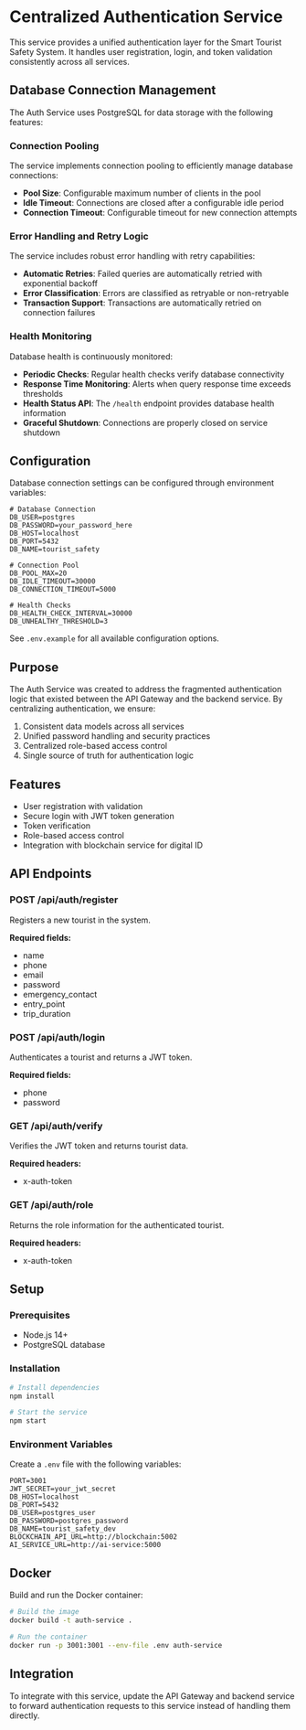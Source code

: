# Centralized Authentication Service

This service provides a unified authentication layer for the Smart Tourist Safety System. It handles user registration, login, and token validation consistently across all services.

## Database Connection Management

The Auth Service uses PostgreSQL for data storage with the following features:

### Connection Pooling

The service implements connection pooling to efficiently manage database connections:

- **Pool Size**: Configurable maximum number of clients in the pool
- **Idle Timeout**: Connections are closed after a configurable idle period
- **Connection Timeout**: Configurable timeout for new connection attempts

### Error Handling and Retry Logic

The service includes robust error handling with retry capabilities:

- **Automatic Retries**: Failed queries are automatically retried with exponential backoff
- **Error Classification**: Errors are classified as retryable or non-retryable
- **Transaction Support**: Transactions are automatically retried on connection failures

### Health Monitoring

Database health is continuously monitored:

- **Periodic Checks**: Regular health checks verify database connectivity
- **Response Time Monitoring**: Alerts when query response time exceeds thresholds
- **Health Status API**: The `/health` endpoint provides database health information
- **Graceful Shutdown**: Connections are properly closed on service shutdown

## Configuration

Database connection settings can be configured through environment variables:

```
# Database Connection
DB_USER=postgres
DB_PASSWORD=your_password_here
DB_HOST=localhost
DB_PORT=5432
DB_NAME=tourist_safety

# Connection Pool
DB_POOL_MAX=20
DB_IDLE_TIMEOUT=30000
DB_CONNECTION_TIMEOUT=5000

# Health Checks
DB_HEALTH_CHECK_INTERVAL=30000
DB_UNHEALTHY_THRESHOLD=3
```

See `.env.example` for all available configuration options.

## Purpose

The Auth Service was created to address the fragmented authentication logic that existed between the API Gateway and the backend service. By centralizing authentication, we ensure:

1. Consistent data models across all services
2. Unified password handling and security practices
3. Centralized role-based access control
4. Single source of truth for authentication logic

## Features

- User registration with validation
- Secure login with JWT token generation
- Token verification
- Role-based access control
- Integration with blockchain service for digital ID

## API Endpoints

### POST /api/auth/register

Registers a new tourist in the system.

**Required fields:**
- name
- phone
- email
- password
- emergency_contact
- entry_point
- trip_duration

### POST /api/auth/login

Authenticates a tourist and returns a JWT token.

**Required fields:**
- phone
- password

### GET /api/auth/verify

Verifies the JWT token and returns tourist data.

**Required headers:**
- x-auth-token

### GET /api/auth/role

Returns the role information for the authenticated tourist.

**Required headers:**
- x-auth-token

## Setup

### Prerequisites

- Node.js 14+
- PostgreSQL database

### Installation

```bash
# Install dependencies
npm install

# Start the service
npm start
```

### Environment Variables

Create a `.env` file with the following variables:

```
PORT=3001
JWT_SECRET=your_jwt_secret
DB_HOST=localhost
DB_PORT=5432
DB_USER=postgres_user
DB_PASSWORD=postgres_password
DB_NAME=tourist_safety_dev
BLOCKCHAIN_API_URL=http://blockchain:5002
AI_SERVICE_URL=http://ai-service:5000
```

## Docker

Build and run the Docker container:

```bash
# Build the image
docker build -t auth-service .

# Run the container
docker run -p 3001:3001 --env-file .env auth-service
```

## Integration

To integrate with this service, update the API Gateway and backend service to forward authentication requests to this service instead of handling them directly.